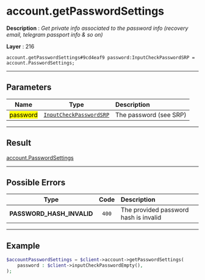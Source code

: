 # account.getPasswordSettings

**Description** : *Get private info associated to the password info \(recovery email, telegram passport info &amp; so on\)*

**Layer** : 216

```tl
account.getPasswordSettings#9cd4eaf9 password:InputCheckPasswordSRP = account.PasswordSettings;
```

---

## Parameters

| Name | Type | Description |
| :---: | :---: | :--- |
| <mark>password</mark> | [`InputCheckPasswordSRP`](type/InputCheckPasswordSRP) | The password (see SRP) |

---

## Result

[account.PasswordSettings](type/account.PasswordSettings)

---

## Possible Errors

| Type | Code | Description |
| :---: | :---: | :--- |
| **PASSWORD_HASH_INVALID** | `400` | The provided password hash is invalid |

---

## Example

```php
$accountPasswordSettings = $client->account->getPasswordSettings(
	password : $client->inputCheckPasswordEmpty(),
);
```